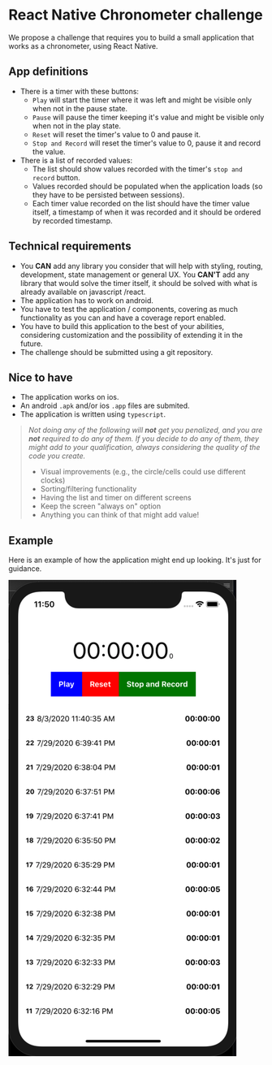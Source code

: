 # React Native Chronometer challenge

We propose a challenge that requires you to build a small application that works as a chronometer, using React Native.

## App definitions

- There is a timer with these buttons:
  - `Play` will start the timer where it was left and might be visible only when not in the pause state.
  - `Pause` will pause the timer keeping it's value and might be visible only when not in the play state.
  - `Reset` will reset the timer's value to 0 and pause it.
  - `Stop and Record` will reset the timer's value to 0, pause it and record the value.
- There is a list of recorded values:
  - The list should show values recorded with the timer's `stop and record` button.
  - Values recorded should be populated when the application loads (so they have to be persisted between sessions).
  - Each timer value recorded on the list should have the timer value itself, a timestamp of when it was recorded and it should be ordered by recorded timestamp.

## Technical requirements

- You **CAN** add any library you consider that will help with styling, routing, development, state management or general UX. You **CAN'T** add any library that would solve the timer itself, it should be solved with what is already available on javascript /react.
- The application has to work on android.
- You have to test the application / components, covering as much functionality as you can and have a coverage report enabled.
- You have to build this application to the best of your abilities, considering customization and the possibility of extending it in the future.
- The challenge should be submitted using a git repository.

## Nice to have

- The application works on ios.
- An android `.apk` and/or ios `.app` files are submited.
- The application is written using `typescript`.

> _Not doing any of the following will **not** get you penalized, and you are **not** required to do any of them. If you decide to do any of them, they might add to your qualification, always considering the quality of the code you create._
>
> - Visual improvements (e.g., the circle/cells could use different clocks)
> - Sorting/filtering functionality
> - Having the list and timer on different screens
> - Keep the screen "always on" option
> - Anything you can think of that might add value!

## Example

Here is an example of how the application might end up looking. It's just for guidance.

![example](./example.png)
